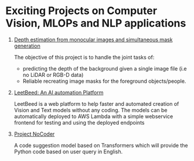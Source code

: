 # Exciting Projects on Computer Vision, MLOPs and NLP applications

1. [Depth estimation from monocular images and simultaneous mask generation](https://github.com/rajy4683/project_readme/blob/master/Project_MonoDepth.pdf)

   The objective of this project is to handle the joint tasks of:

   - predicting the depth of the background given a single image file (i.e no LiDAR or RGB-D data) 
   - Reliable recreating image masks for the foreground objects/people.

2. [LeetBeed: An AI automation Platform](https://github.com/rajy4683/project_readme/blob/master/Project_LeetBeed.pdf)

   LeetBeed is a web platform to help faster and automated creation of Vision and Text models without any coding. The models  can be automatically deployed to AWS Lambda with a simple webservice frontend for testing and using the deployed endpoints

3. [Project NoCoder](https://github.com/rajy4683/project_readme/blob/master/Project_NoCoDeR.pdf)

   A code suggestion model based on Transformers which will provide the Python code based on user query in English. 
